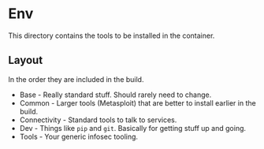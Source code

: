 # Env

This directory contains the tools to be installed in the container.

## Layout

In the order they are included in the build.

* Base - Really standard stuff. Should rarely need to change.
* Common - Larger tools (Metasploit) that are better to install earlier in the
build.
* Connectivity - Standard tools to talk to services.
* Dev - Things like `pip` and `git`. Basically for getting stuff up and going.
* Tools - Your generic infosec tooling.
